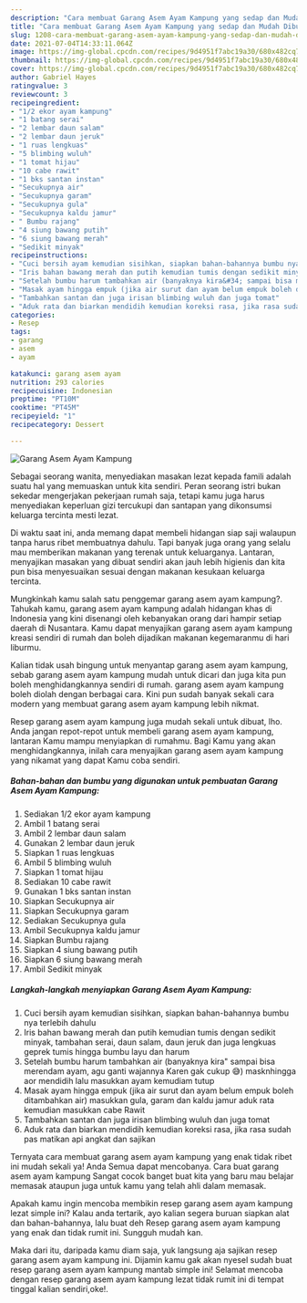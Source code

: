 ```yaml
---
description: "Cara membuat Garang Asem Ayam Kampung yang sedap dan Mudah Dibuat"
title: "Cara membuat Garang Asem Ayam Kampung yang sedap dan Mudah Dibuat"
slug: 1208-cara-membuat-garang-asem-ayam-kampung-yang-sedap-dan-mudah-dibuat
date: 2021-07-04T14:33:11.064Z
image: https://img-global.cpcdn.com/recipes/9d4951f7abc19a30/680x482cq70/garang-asem-ayam-kampung-foto-resep-utama.jpg
thumbnail: https://img-global.cpcdn.com/recipes/9d4951f7abc19a30/680x482cq70/garang-asem-ayam-kampung-foto-resep-utama.jpg
cover: https://img-global.cpcdn.com/recipes/9d4951f7abc19a30/680x482cq70/garang-asem-ayam-kampung-foto-resep-utama.jpg
author: Gabriel Hayes
ratingvalue: 3
reviewcount: 3
recipeingredient:
- "1/2 ekor ayam kampung"
- "1 batang serai"
- "2 lembar daun salam"
- "2 lembar daun jeruk"
- "1 ruas lengkuas"
- "5 blimbing wuluh"
- "1 tomat hijau"
- "10 cabe rawit"
- "1 bks santan instan"
- "Secukupnya air"
- "Secukupnya garam"
- "Secukupnya gula"
- "Secukupnya kaldu jamur"
- " Bumbu rajang"
- "4 siung bawang putih"
- "6 siung bawang merah"
- "Sedikit minyak"
recipeinstructions:
- "Cuci bersih ayam kemudian sisihkan, siapkan bahan-bahannya bumbu nya terlebih dahulu"
- "Iris bahan bawang merah dan putih kemudian tumis dengan sedikit minyak, tambahan serai, daun salam, daun jeruk dan juga lengkuas geprek tumis hingga bumbu layu dan harum"
- "Setelah bumbu harum tambahkan air (banyaknya kira&#34; sampai bisa merendam ayam, agu ganti wajannya Karen gak cukup 😅) masknhingga aor mendidih lalu masukkan ayam kemudiam tutup"
- "Masak ayam hingga empuk (jika air surut dan ayam belum empuk boleh ditambahkan air) masukkan gula, garam dan kaldu jamur aduk rata kemudian masukkan cabe Rawit"
- "Tambahkan santan dan juga irisan blimbing wuluh dan juga tomat"
- "Aduk rata dan biarkan mendidih kemudian koreksi rasa, jika rasa sudah pas matikan api angkat dan sajikan"
categories:
- Resep
tags:
- garang
- asem
- ayam

katakunci: garang asem ayam 
nutrition: 293 calories
recipecuisine: Indonesian
preptime: "PT10M"
cooktime: "PT45M"
recipeyield: "1"
recipecategory: Dessert

---
```



![Garang Asem Ayam Kampung](https://img-global.cpcdn.com/recipes/9d4951f7abc19a30/680x482cq70/garang-asem-ayam-kampung-foto-resep-utama.jpg)

Sebagai seorang wanita, menyediakan masakan lezat kepada famili adalah suatu hal yang memuaskan untuk kita sendiri. Peran seorang istri bukan sekedar mengerjakan pekerjaan rumah saja, tetapi kamu juga harus menyediakan keperluan gizi tercukupi dan santapan yang dikonsumsi keluarga tercinta mesti lezat.

Di waktu  saat ini, anda memang dapat membeli hidangan siap saji walaupun tanpa harus ribet membuatnya dahulu. Tapi banyak juga orang yang selalu mau memberikan makanan yang terenak untuk keluarganya. Lantaran, menyajikan masakan yang dibuat sendiri akan jauh lebih higienis dan kita pun bisa menyesuaikan sesuai dengan makanan kesukaan keluarga tercinta. 



Mungkinkah kamu salah satu penggemar garang asem ayam kampung?. Tahukah kamu, garang asem ayam kampung adalah hidangan khas di Indonesia yang kini disenangi oleh kebanyakan orang dari hampir setiap daerah di Nusantara. Kamu dapat menyajikan garang asem ayam kampung kreasi sendiri di rumah dan boleh dijadikan makanan kegemaranmu di hari liburmu.

Kalian tidak usah bingung untuk menyantap garang asem ayam kampung, sebab garang asem ayam kampung mudah untuk dicari dan juga kita pun boleh menghidangkannya sendiri di rumah. garang asem ayam kampung boleh diolah dengan berbagai cara. Kini pun sudah banyak sekali cara modern yang membuat garang asem ayam kampung lebih nikmat.

Resep garang asem ayam kampung juga mudah sekali untuk dibuat, lho. Anda jangan repot-repot untuk membeli garang asem ayam kampung, lantaran Kamu mampu menyiapkan di rumahmu. Bagi Kamu yang akan menghidangkannya, inilah cara menyajikan garang asem ayam kampung yang nikamat yang dapat Kamu coba sendiri.

<!--inarticleads1-->

##### Bahan-bahan dan bumbu yang digunakan untuk pembuatan Garang Asem Ayam Kampung:

1. Sediakan 1/2 ekor ayam kampung
1. Ambil 1 batang serai
1. Ambil 2 lembar daun salam
1. Gunakan 2 lembar daun jeruk
1. Siapkan 1 ruas lengkuas
1. Ambil 5 blimbing wuluh
1. Siapkan 1 tomat hijau
1. Sediakan 10 cabe rawit
1. Gunakan 1 bks santan instan
1. Siapkan Secukupnya air
1. Siapkan Secukupnya garam
1. Sediakan Secukupnya gula
1. Ambil Secukupnya kaldu jamur
1. Siapkan  Bumbu rajang
1. Siapkan 4 siung bawang putih
1. Siapkan 6 siung bawang merah
1. Ambil Sedikit minyak




<!--inarticleads2-->

##### Langkah-langkah menyiapkan Garang Asem Ayam Kampung:

1. Cuci bersih ayam kemudian sisihkan, siapkan bahan-bahannya bumbu nya terlebih dahulu
1. Iris bahan bawang merah dan putih kemudian tumis dengan sedikit minyak, tambahan serai, daun salam, daun jeruk dan juga lengkuas geprek tumis hingga bumbu layu dan harum
1. Setelah bumbu harum tambahkan air (banyaknya kira&#34; sampai bisa merendam ayam, agu ganti wajannya Karen gak cukup 😅) masknhingga aor mendidih lalu masukkan ayam kemudiam tutup
1. Masak ayam hingga empuk (jika air surut dan ayam belum empuk boleh ditambahkan air) masukkan gula, garam dan kaldu jamur aduk rata kemudian masukkan cabe Rawit
1. Tambahkan santan dan juga irisan blimbing wuluh dan juga tomat
1. Aduk rata dan biarkan mendidih kemudian koreksi rasa, jika rasa sudah pas matikan api angkat dan sajikan




Ternyata cara membuat garang asem ayam kampung yang enak tidak ribet ini mudah sekali ya! Anda Semua dapat mencobanya. Cara buat garang asem ayam kampung Sangat cocok banget buat kita yang baru mau belajar memasak ataupun juga untuk kamu yang telah ahli dalam memasak.

Apakah kamu ingin mencoba membikin resep garang asem ayam kampung lezat simple ini? Kalau anda tertarik, ayo kalian segera buruan siapkan alat dan bahan-bahannya, lalu buat deh Resep garang asem ayam kampung yang enak dan tidak rumit ini. Sungguh mudah kan. 

Maka dari itu, daripada kamu diam saja, yuk langsung aja sajikan resep garang asem ayam kampung ini. Dijamin kamu gak akan nyesel sudah buat resep garang asem ayam kampung mantab simple ini! Selamat mencoba dengan resep garang asem ayam kampung lezat tidak rumit ini di tempat tinggal kalian sendiri,oke!.

